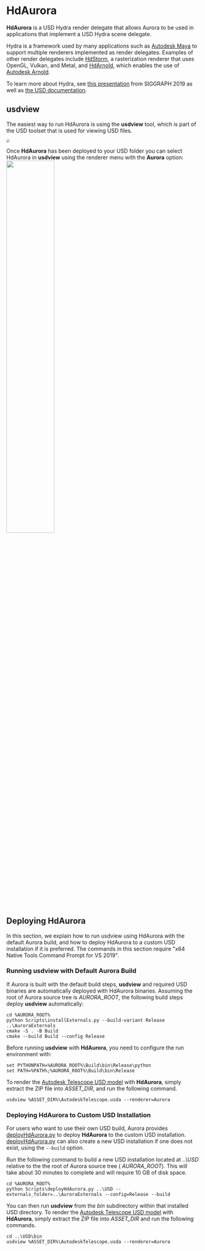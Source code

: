 # HdAurora

**HdAurora** is a USD Hydra render delegate that allows Aurora to be used in applications that implement a USD Hydra scene delegate.

Hydra is a framework used by many applications such as [Autodesk Maya](https://www.autodesk.com/products/maya) to support multiple renderers implemented as render delegates. Examples of other render delegates include [HdStorm](https://graphics.pixar.com/usd/dev/api/hd_storm_page_front.html), a rasterization renderer that uses OpenGL, Vulkan, and Metal, and [HdArnold](https://github.com/Autodesk/arnold-usd), which enables the use of [Autodesk Arnold](https://arnoldrenderer.com).

To learn more about Hydra, see [this presentation](https://graphics.pixar.com/usd/files/Siggraph2019_Hydra.pdf) from SIGGRAPH 2019 as well as [the USD documentation](https://graphics.pixar.com/usd/release/intro.html).

## usdview

The easiest way to run HdAurora is using the **usdview** tool, which is part of the USD toolset that is used for viewing USD files.

<img src="USDView.JPG" style="zoom: 50%;" />

Once **HdAurora** has been deployed to your USD folder you can select HdAurora in **usdview** using the renderer menu with the **Aurora** option:
<img src="RendererMenu.jpg" width="50%;" />

## Deploying HdAurora
In this section, we explain how to run usdview using HdAurora with the default Aurora build, and how to deploy HdAurora to a custom USD installation if it is preferred. The commands in this section require "x64 Native Tools Command Prompt for VS 2019".

### Running usdview with Default Aurora Build
If Aurora is built with the default build steps, **usdview** and required USD binaries are automatically deployed with HdAurora binaries. Assuming the root of Aurora source tree is *AURORA_ROOT*, the following build steps deploy **usdview** automatically:
```
cd %AURORA_ROOT%
python Scripts\installExternals.py --build-variant Release ..\AuroraExternals
cmake -S . -B Build
cmake --build Build --config Release
```
Before running **usdview** with **HdAurora**, you need to configure the run environment with:
```
set PYTHONPATH=%AURORA_ROOT%\Build\bin\Release\python
set PATH=%PATH%;%AURORA_ROOT%\Build\bin\Release
```
To render the [Autodesk Telescope USD model](https://drive.google.com/file/d/1RM09qDOGcRinLJTbXCsiRfQrHmKA-1aN/view?usp=share_link) with **HdAurora**, simply extract the ZIP file into *ASSET_DIR*, and run the following command.
```
usdview %ASSET_DIR%\AutodeskTelescope.usda --renderer=Aurora
```

### Deploying HdAurora to Custom USD Installation
For users who want to use their own USD build, Aurora provides [deployHdAurora.py](../Scripts/deployHdAurora.py) to deploy **HdAurora** to the custom USD installation. [deployHdAurora.py](../Scripts/deployHdAurora.py) can also create a new USD installation if one does not exist, using the `--build` option.

Run the following command to build a new USD installation located at *..\USD* relative to the the root of Aurora source tree ( *AURORA_ROOT*). This will take about 30 minutes to complete and will require 10 GB of disk space.
```
cd %AURORA_ROOT%
python Scripts\deployHdAurora.py ..\USD --externals_folder=..\AuroraExternals --config=Release --build
```

You can then run **usdview** from the *bin* subdirectory within that installed USD directory. To render the [Autodesk Telescope USD model](https://drive.google.com/file/d/1RM09qDOGcRinLJTbXCsiRfQrHmKA-1aN/view?usp=share_link) with **HdAurora**, simply extract the ZIP file into *ASSET_DIR* and run the following commands.

```
cd ..\USD\bin
usdview %ASSET_DIR%\AutodeskTelescope.usda --renderer=Aurora
```

